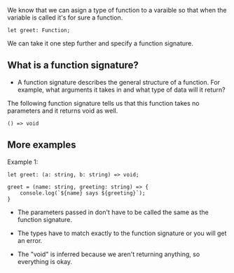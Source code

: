 
We know that we can asign a type of function to a varaible so that when the variable is called it's for sure a function.

    let greet: Function;

We can take it one step further and specify a function signature.

## What is a function signature?

- A function signature describes the general structure of a function. For example, what arguments it takes in and what type of data will it return?

The following function signature tells us that this function takes no parameters and it returns void as well.

    () => void

## More examples

Example 1:

    let greet: (a: string, b: string) => void;

    greet = (name: string, greeting: string) => {
        console.log(`${name} says ${greeting}`);
    }

- The parameters passed in don't have to be called the same as the function signature.

- The types have to match exactly to the function signature or you will get an error.

- The "void" is inferred because we aren't returning anything, so everything is okay.

